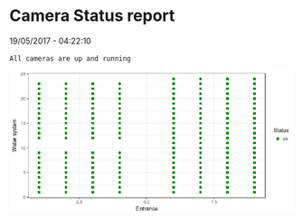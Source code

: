 Camera Status report
================
19/05/2017 - 04:22:10

    All cameras are up and running

![](camreport_files/figure-markdown_github/unnamed-chunk-2-1.png)
